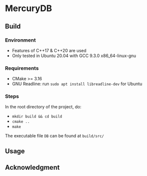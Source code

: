 # MercuryDB

## Build

### Environment

- Features of C++17 & C++20 are used
- Only tested in Ubuntu 20.04 with GCC 9.3.0 x86_64-linux-gnu

### Requirements

- CMake >= 3.16
- GNU Readline: run `sudo apt install libreadline-dev` for Ubuntu

### Steps

In the root directory of the project, do:
- `mkdir build && cd build`
- `cmake ..`
- `make`

The executable file `DB` can be found at `build/src/`

## Usage


## Acknowledgment

